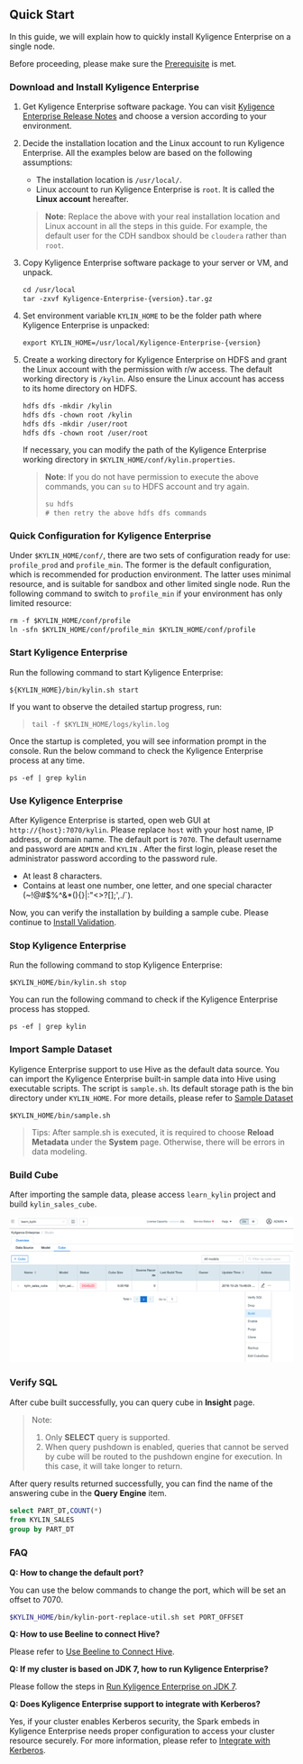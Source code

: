 ## Quick Start

In this guide, we will explain how to quickly install Kyligence Enterprise on a single node.

Before proceeding, please make sure the [Prerequisite](../installation/prerequisite.en.md) is met.

### Download and Install Kyligence Enterprise

1. Get Kyligence Enterprise software package. You can visit [Kyligence Enterprise Release Notes](../release/README.md) and choose a version according to your environment.

2. Decide the installation location and the Linux account to run Kyligence Enterprise. All the examples below are based on the following assumptions:

   - The installation location is `/usr/local/`.
   - Linux account to run Kyligence Enterprise is `root`. It is called the **Linux account** hereafter.

   > **Note**: Replace the above with your real installation location and Linux account in all the steps in this guide. For example, the default user for the CDH sandbox should be `cloudera` rather than `root`.

3. Copy Kyligence Enterprise software package to your server or VM, and unpack.

   ```shell
   cd /usr/local
   tar -zxvf Kyligence-Enterprise-{version}.tar.gz
   ```

4. Set environment variable `KYLIN_HOME` to be the folder path where Kyligence Enterprise is unpacked:

   ```shell
   export KYLIN_HOME=/usr/local/Kyligence-Enterprise-{version}
   ```

5. Create a working directory for Kyligence Enterprise on HDFS and grant the Linux account with the permission with r/w access. The default working directory is `/kylin`. Also ensure the Linux account has access to its home directory on HDFS.

   ```shell
   hdfs dfs -mkdir /kylin
   hdfs dfs -chown root /kylin
   hdfs dfs -mkdir /user/root
   hdfs dfs -chown root /user/root
   ```

   If necessary, you can modify the path of the Kyligence Enterprise working directory in `$KYLIN_HOME/conf/kylin.properties`.

   > **Note**: If you do not have permission to execute the above commands, you can `su` to HDFS account and try again.
   >
   > ```shell
   > su hdfs
   > # then retry the above hdfs dfs commands
   > ```

### Quick Configuration for Kyligence Enterprise

Under `$KYLIN_HOME/conf/`, there are two sets of configuration ready for use: `profile_prod` and `profile_min`. The former is the default configuration, which is recommended for production environment. The latter uses minimal resource, and is suitable for sandbox and other limited single node. Run the following command to switch to `profile_min` if your environment has only limited resource:

```shell
rm -f $KYLIN_HOME/conf/profile
ln -sfn $KYLIN_HOME/conf/profile_min $KYLIN_HOME/conf/profile
```

### Start Kyligence Enterprise

Run the following command to start Kyligence Enterprise:

```shell
${KYLIN_HOME}/bin/kylin.sh start
```

If you want to observe the detailed startup progress, run:

> ```shell
> tail -f $KYLIN_HOME/logs/kylin.log
> 
> ```

Once the startup is completed, you will see information prompt in the console. Run the below command to check the Kyligence Enterprise process at any time.

```shell
ps -ef | grep kylin
```

### Use Kyligence Enterprise

After Kyligence Enterprise is started, open web GUI at `http://{host}:7070/kylin`. Please replace `host` with your host name, IP address, or domain name. The default port is `7070`. The default username and password are `ADMIN` and `KYLIN` . After the first login, please reset the administrator password according to the password rule.

- At least 8 characters.
- Contains at least one number, one letter, and one special character (~!@#$%^&*(){}|:"<>?[];',./`).

Now, you can verify the installation by building a sample cube. Please continue to [Install Validation](../installation/install_uninstall/install_validation.en.md).

### Stop Kyligence Enterprise

Run the following command to stop Kyligence Enterprise:

```shell
$KYLIN_HOME/bin/kylin.sh stop
```

You can run the following command to check if the Kyligence Enterprise process has stopped.

```shell
ps -ef | grep kylin
```

### Import Sample Dataset

Kyligence Enterprise support to use Hive as the default data source. You can import the Kyligence Enterprise built-in sample data into Hive using executable scripts. The script is `sample.sh`. Its default storage path is the bin directory under `KYLIN_HOME`. For more details, please refer to [Sample Dataset](../appendix/sample_dataset.en.md)

```shell
$KYLIN_HOME/bin/sample.sh
```

> Tips: After sample.sh is executed, it is required to choose **Reload Metadata** under the **System** page. Otherwise, there will be errors in data modeling. 

### Build Cube

After importing  the sample data, please access `learn_kylin` project and build `kylin_sales_cube`. 

![Build Cube](images/build.en.png)

### Verify SQL

After cube built successfully, you can query cube in **Insight** page.

> Note:
>
> 1. Only **SELECT** query is supported.
> 2. When query pushdown is enabled, queries that cannot be served by cube will be routed to the pushdown engine for execution. In this case, it will take longer to return.

After query results returned successfully, you can find the name of the answering cube in the **Query Engine** item.

```sql
select PART_DT,COUNT(*)
from KYLIN_SALES
group by PART_DT
```

### FAQ

**Q: How to change the default port?**

You can use the below commands to change the port, which will be set an offset to 7070.

```sh
$KYLIN_HOME/bin/kylin-port-replace-util.sh set PORT_OFFSET
```

**Q: How to use Beeline to connect Hive?**

Please refer to  [Use Beeline to Connect Hive](../installation/config/beeline.en.md).

**Q: If my cluster is based on JDK 7, how to run Kyligence Enterprise?**

Please follow the steps in [Run Kyligence Enterprise on JDK 7](../appendix/run_on_jdk7.en.md).

**Q: Does Kyligence Enterprise support to integrate with Kerberos?**

Yes, if your cluster enables Kerberos security, the Spark embeds in Kyligence Enterprise needs proper configuration to access your cluster resource securely. For more information, please refer to [Integrate with Kerberos](../security/kerberos.en.md).

